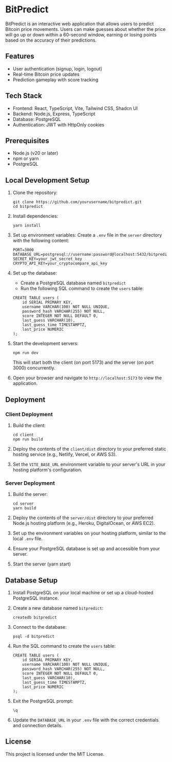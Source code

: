 # BitPredict

BitPredict is an interactive web application that allows users to predict Bitcoin price movements. Users can make guesses about whether the price will go up or down within a 60-second window, earning or losing points based on the accuracy of their predictions.

## Features

- User authentication (signup, login, logout)
- Real-time Bitcoin price updates
- Prediction gameplay with score tracking

## Tech Stack

- Frontend: React, TypeScript, Vite, Tailwind CSS, Shadcn UI
- Backend: Node.js, Express, TypeScript
- Database: PostgreSQL
- Authentication: JWT with HttpOnly cookies

## Prerequisites

- Node.js (v20 or later)
- npm or yarn
- PostgreSQL

## Local Development Setup

1. Clone the repository:

   ```
   git clone https://github.com/yourusername/bitpredict.git
   cd bitpredict
   ```

2. Install dependencies:

   ```
   yarn install
   ```

3. Set up environment variables:
   Create a `.env` file in the `server` directory with the following content:

   ```
   PORT=3000
   DATABASE_URL=postgresql://username:password@localhost:5432/bitpredict
   SECRET_KEY=your_jwt_secret_key
   CRYPTO_API_KEY=your_cryptocompare_api_key
   ```

4. Set up the database:

   - Create a PostgreSQL database named `bitpredict`
   - Run the following SQL command to create the `users` table:

   ```
   CREATE TABLE users (
       id SERIAL PRIMARY KEY,
       username VARCHAR(100) NOT NULL UNIQUE,
       password_hash VARCHAR(255) NOT NULL,
       score INTEGER NOT NULL DEFAULT 0,
       last_guess VARCHAR(10),
       last_guess_time TIMESTAMPTZ,
       last_price NUMERIC
   );
   ```

5. Start the development servers:

   ```
   npm run dev
   ```

   This will start both the client (on port 5173) and the server (on port 3000) concurrently.

6. Open your browser and navigate to `http://localhost:5173` to view the application.

## Deployment

### Client Deployment

1. Build the client:

   ```
   cd client
   npm run build
   ```

2. Deploy the contents of the `client/dist` directory to your preferred static hosting service (e.g., Netlify, Vercel, or AWS S3).

3. Set the `VITE_BASE_URL` environment variable to your server's URL in your hosting platform's configuration.

### Server Deployment

1. Build the server:

   ```
   cd server
   yarn build
   ```

2. Deploy the contents of the `server/dist` directory to your preferred Node.js hosting platform (e.g., Heroku, DigitalOcean, or AWS EC2).

3. Set up the environment variables on your hosting platform, similar to the local `.env` file.

4. Ensure your PostgreSQL database is set up and accessible from your server.

5. Start the server (yarn start)

## Database Setup

1. Install PostgreSQL on your local machine or set up a cloud-hosted PostgreSQL instance.

2. Create a new database named `bitpredict`:

   ```
   createdb bitpredict
   ```

3. Connect to the database:

   ```
   psql -d bitpredict
   ```

4. Run the SQL command to create the `users` table:

   ```
   CREATE TABLE users (
       id SERIAL PRIMARY KEY,
       username VARCHAR(100) NOT NULL UNIQUE,
       password_hash VARCHAR(255) NOT NULL,
       score INTEGER NOT NULL DEFAULT 0,
       last_guess VARCHAR(10),
       last_guess_time TIMESTAMPTZ,
       last_price NUMERIC
   );
   ```

5. Exit the PostgreSQL prompt:

   ```
   \q
   ```

6. Update the `DATABASE_URL` in your `.env` file with the correct credentials and connection details.

## License

This project is licensed under the MIT License.
